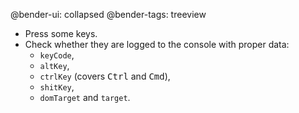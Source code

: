@bender-ui: collapsed
@bender-tags: treeview

* Press some keys.
* Check whether they are logged to the console with proper data:
  * `keyCode`,
  * `altKey`,
  * `ctrlKey` (covers <kbd>Ctrl</kbd> and <kbd>Cmd</kbd>),
  * `shitKey`,
  * `domTarget` and `target`.
